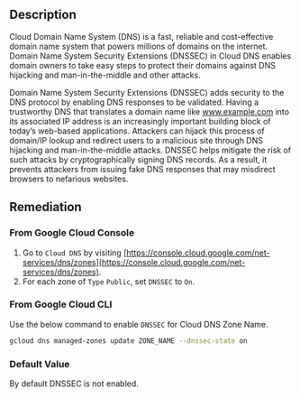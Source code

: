 ## Description

Cloud Domain Name System (DNS) is a fast, reliable and cost-effective domain name system that powers millions of domains on the internet. Domain Name System Security Extensions (DNSSEC) in Cloud DNS enables domain owners to take easy steps to protect their domains against DNS hijacking and man-in-the-middle and other attacks.

Domain Name System Security Extensions (DNSSEC) adds security to the DNS protocol by enabling DNS responses to be validated. Having a trustworthy DNS that translates a domain name like www.example.com into its associated IP address is an increasingly important building block of today’s web-based applications. Attackers can hijack this process of domain/IP lookup and redirect users to a malicious site through DNS hijacking and man-in-the-middle attacks. DNSSEC helps mitigate the risk of such attacks by cryptographically signing DNS records. As a result, it prevents attackers from issuing fake DNS responses that may misdirect browsers to nefarious websites.

## Remediation

### From Google Cloud Console

1. Go to `Cloud DNS` by visiting [https://console.cloud.google.com/net-services/dns/zones](https://console.cloud.google.com/net-services/dns/zones).
2. For each zone of `Type` `Public`, set `DNSSEC` to `On`.

### From Google Cloud CLI

Use the below command to enable `DNSSEC` for Cloud DNS Zone Name.

```bash
gcloud dns managed-zones update ZONE_NAME --dnssec-state on
```

### Default Value

By default DNSSEC is not enabled.
